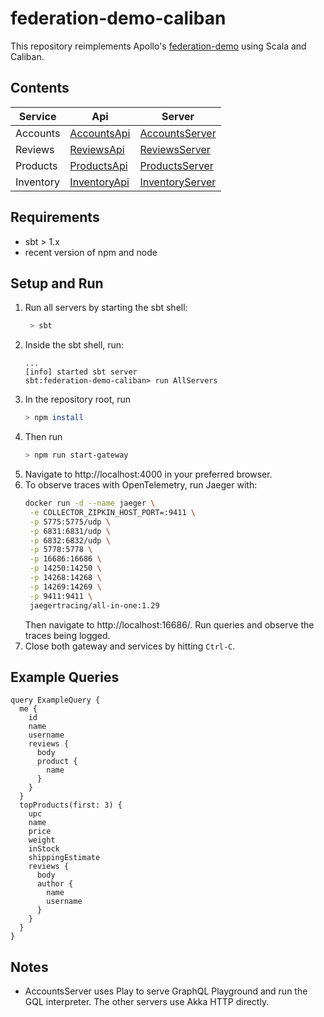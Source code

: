 # federation-demo-caliban

This repository reimplements Apollo's [federation-demo](https://github.com/apollographql/federation-demo) using Scala
and Caliban.

## Contents

| Service   | Api                                                                                              | Server                                                                                                 |
|-----------|--------------------------------------------------------------------------------------------------|--------------------------------------------------------------------------------------------------------|
| Accounts  | [AccountsApi](accounts/src/main/scala/com/williamhaw/gql_caliban/accounts/AccountsApi.scala)     | [AccountsServer](accounts/src/main/scala/com/williamhaw/gql_caliban/accounts/AccountsServer.scala)     |
| Reviews   | [ReviewsApi]( reviews/src/main/scala/com/williamhaw/gql_caliban/reviews/ReviewsApi.scala)        | [ReviewsServer](reviews/src/main/scala/com/williamhaw/gql_caliban/reviews/ReviewsServer.scala)         |
| Products  | [ProductsApi](products/src/main/scala/com/williamhaw/gql_caliban/products/ProductsApi.scala)     | [ProductsServer](products/src/main/scala/com/williamhaw/gql_caliban/products/ProductsServer.scala)     |
| Inventory | [InventoryApi](inventory/src/main/scala/com/williamhaw/gql_caliban/inventory/InventoryApi.scala) | [InventoryServer](inventory/src/main/scala/com/williamhaw/gql_caliban/inventory/InventoryServer.scala) |

## Requirements

- sbt > 1.x
- recent version of npm and node

## Setup and Run

1. Run all servers by starting the sbt shell:
   ```bash
    > sbt
   ```
2. Inside the sbt shell, run:
   ```
   ...
   [info] started sbt server
   sbt:federation-demo-caliban> run AllServers
   ```
3. In the repository root, run
   ```bash
   > npm install
   ```
4. Then run
   ```bash
   > npm run start-gateway
   ```
5. Navigate to http://localhost:4000 in your preferred browser.
6. To observe traces with OpenTelemetry, run Jaeger with:
   ```bash
   docker run -d --name jaeger \
    -e COLLECTOR_ZIPKIN_HOST_PORT=:9411 \
    -p 5775:5775/udp \
    -p 6831:6831/udp \
    -p 6832:6832/udp \
    -p 5778:5778 \
    -p 16686:16686 \
    -p 14250:14250 \
    -p 14268:14268 \
    -p 14269:14269 \
    -p 9411:9411 \
    jaegertracing/all-in-one:1.29
   ```
   Then navigate to http://localhost:16686/. Run queries and observe the traces being logged.
7. Close both gateway and services by hitting `Ctrl-C`.

## Example Queries

```
query ExampleQuery {
  me {
    id
    name
    username
    reviews {
      body
      product {
        name
      }
    }
  }
  topProducts(first: 3) {
    upc
    name
    price
    weight
    inStock
    shippingEstimate
    reviews {
      body
      author {
        name
        username
      }
    }
  }
}
```

## Notes

- AccountsServer uses Play to serve GraphQL Playground and run the GQL interpreter. The other servers use Akka HTTP
  directly.